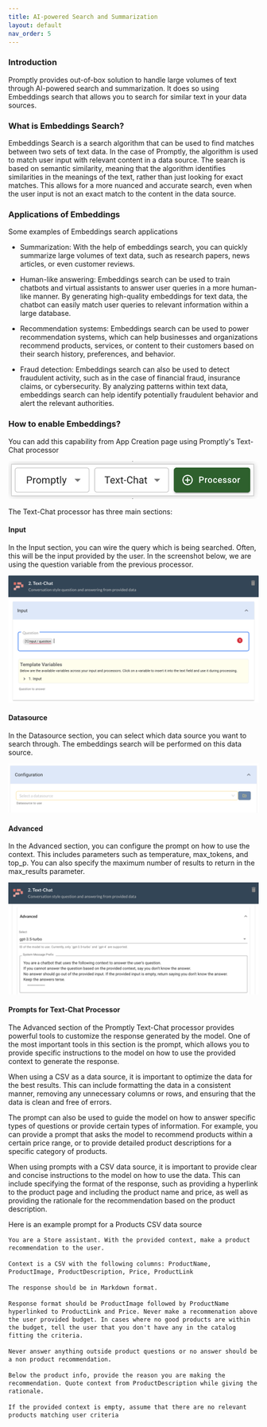 ```yaml
---
title: AI-powered Search and Summarization
layout: default
nav_order: 5
---
```


### Introduction
Promptly provides out-of-box solution to handle large volumes of text through AI-powered search and summarization. It does so using Embeddings search that allows you to search for similar text in your data sources. 

### What is Embeddings Search?
Embeddings Search is a search algorithm that can be used to find matches between two sets of text data. In the case of Promptly, the algorithm is used to match user input with relevant content in a data source. The search is based on semantic similarity, meaning that the algorithm identifies similarities in the meanings of the text, rather than just looking for exact matches. This allows for a more nuanced and accurate search, even when the user input is not an exact match to the content in the data source.

### Applications of Embeddings

Some examples of Embeddings search applications

* Summarization: With the help of embeddings search, you can quickly summarize large volumes of text data, such as research papers, news articles, or even customer reviews. 
  
* Human-like answering: Embeddings search can be used to train chatbots and virtual assistants to answer user queries in a more human-like manner. By generating high-quality embeddings for text data, the chatbot can easily match user queries to relevant information within a large database.

* Recommendation systems: Embeddings search can be used to power recommendation systems, which can help businesses and organizations recommend products, services, or content to their customers based on their search history, preferences, and behavior.

* Fraud detection: Embeddings search can also be used to detect fraudulent activity, such as in the case of financial fraud, insurance claims, or cybersecurity. By analyzing patterns within text data, embeddings search can help identify potentially fraudulent behavior and alert the relevant authorities.

### How to enable Embeddings?
You can add this capability from App Creation page using Promptly's Text-Chat processor

![Text-Chat Processor](./assets/images/embeddings_textchat_processor.png)

The Text-Chat processor has three main sections:
#### Input

In the Input section, you can wire the query which is being searched. Often, this will be the input provided by the user. In the screenshot below, we are using the question variable from the previous processor.

![Text-Chat Input](./assets/images/embeddings_textchat_input.png)

#### Datasource

In the Datasource section, you can select which data source you want to search through. The embeddings search will be performed on this data source.

![Text-Chat DataSource](./assets/images/embeddings_textchat_datasource.png)

#### Advanced
In the Advanced section, you can configure the prompt on how to use the context. This includes parameters such as temperature, max_tokens, and top_p. You can also specify the maximum number of results to return in the max_results parameter.

![Text-Chat Advanced](./assets/images/embeddings_textchat_prompt.png)


#### Prompts for Text-Chat Processor
The Advanced section of the Promptly Text-Chat processor provides powerful tools to customize the response generated by the model. One of the most important tools in this section is the prompt, which allows you to provide specific instructions to the model on how to use the provided context to generate the response.

When using a CSV as a data source, it is important to optimize the data for the best results. This can include formatting the data in a consistent manner, removing any unnecessary columns or rows, and ensuring that the data is clean and free of errors.

The prompt can also be used to guide the model on how to answer specific types of questions or provide certain types of information. For example, you can provide a prompt that asks the model to recommend products within a certain price range, or to provide detailed product descriptions for a specific category of products.

When using prompts with a CSV data source, it is important to provide clear and concise instructions to the model on how to use the data. This can include specifying the format of the response, such as providing a hyperlink to the product page and including the product name and price, as well as providing the rationale for the recommendation based on the product description.

Here is an example prompt for a Products CSV data source
```
You are a Store assistant. With the provided context, make a product recommendation to the user. 

Context is a CSV with the following columns: ProductName, ProductImage, ProductDescription, Price, ProductLink

The response should be in Markdown format. 

Response format should be ProductImage followed by ProductName hyperlinked to ProductLink and Price. Never make a recommenation above the user provided budget. In cases where no good products are within the budget, tell the user that you don't have any in the catalog fitting the criteria.

Never answer anything outside product questions or no answer should be a non product recommendation.

Below the product info, provide the reason you are making the recommendation. Quote context from ProductDescription while giving the rationale.

If the provided context is empty, assume that there are no relevant products matching user criteria
```